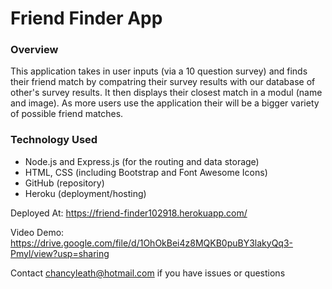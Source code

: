 # Friend Finder App

### Overview
This application takes in user inputs (via a 10 question survey) and finds their friend match by compatring their survey results with our database of other's survey results. It then displays their closest match in a modul (name and image). As more users use the application their will be a bigger variety of possible friend matches.

### Technology Used
  * Node.js and Express.js (for the routing and data storage)
  * HTML, CSS (including Bootstrap and Font Awesome Icons)
  * GitHub (repository)
  * Heroku (deployment/hosting)

Deployed At: https://friend-finder102918.herokuapp.com/

Video Demo: https://drive.google.com/file/d/1OhOkBei4z8MQKB0puBY3lakyQq3-Pmyl/view?usp=sharing

Contact chancyleath@hotmail.com if you have issues or questions
